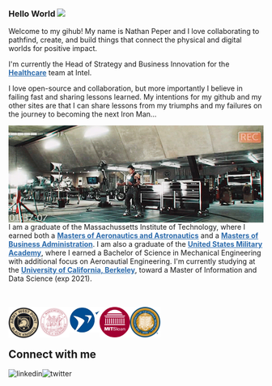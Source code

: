 ### Hello World <img src="https://media.giphy.com/media/hvRJCLFzcasrR4ia7z/giphy.gif" width="25px">

<p>Welcome to my gihub! My name is Nathan Peper and I love collaborating to pathfind, create, and build things that connect the physical and digital worlds for positive impact.</p> 

<p>I'm currently the Head of Strategy and Business Innovation for the <a href="https://www.intel.com/health" target="_blank" style="color: #2C6BAC; font-weight: bold">Healthcare</a> team at Intel.</p>

<p>I love open-source and collaboration, but more importantly I believe in failing fast and sharing lessons learned. My intentions for my github and my other sites are that I can share lessons from my triumphs and my failures on the journey to becoming the next Iron Man...</p>

<img align="right" alt="GIF" src="images/iron_man_lab.gif?raw=true" width="570" height="192" />

<p>I am a graduate of the Massachussetts Institute of Technology, where I earned both a <a href="https://aeroastro.mit.edu/" target="_blank" style="color: #2C6BAC; font-weight: bold">Masters of Aeronautics and Astronautics</a> and a <a href="https://mitsloan.mit.edu/" target="_blank" style="color: #2C6BAC; font-weight: bold">Masters of Business Administration</a>. I am also a graduate of the <a href="https://www.westpoint.edu/" target="_blank" style="color: #2C6BAC; font-weight: bold">United States Military Academy</a>, where I earned a Bachelor of Science in Mechanical Engineering with additional focus on Aeronautial Engineering. I'm currently studying at the <a href="https://datascience.berkeley.edu/" target="_blank" style="color: #2C6BAC; font-weight: bold">University of California, Berkeley</a>, toward a Master of Information and Data Science (exp 2021).</p>

<br><br>
<img align="left" alt="United States Military Academy at West Point, NY" src="images/west_point_seal.png" width=60 /><img align="left" alt="Massachusetts Institute of Technology" src="images/mit_seal.png" width=60/><img align="left" alt="MIT Aero Astro" src="images/mit_aeroastro_seal.png" width=60/><img align="left" alt="MIT Sloan School of Management" src="images/mit_sloan_seal.png" width=60/><img align="left" alt="University of California, Berkeley" src="images/ucb_seal.png" width=60/>
<br><br><br>

## Connect with me
[<img align="left" alt="linkedin" src="https://img.shields.io/badge/LinkedIn-0077B5?style=for-the-badge&logo=linkedin&logoColor=white" />](https://www.linkedin.com/in/nathanpeper/)
[<img align="left" alt="twitter" src="https://img.shields.io/badge/Twitter-1DA1F2?style=for-the-badge&logo=twitter&logoColor=white" />](https://www.twitter.com/NathanPeper/)
<br>
<br>
